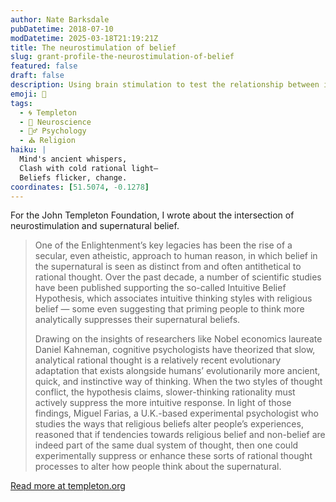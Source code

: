 ```yaml
---
author: Nate Barksdale
pubDatetime: 2018-07-10
modDatetime: 2025-03-18T21:19:21Z
title: The neurostimulation of belief
slug: grant-profile-the-neurostimulation-of-belief
featured: false
draft: false
description: Using brain stimulation to test the relationship between intuition and religious belief
emoji: 🧠
tags:
  - 🌀 Templeton
  - 🧠 Neuroscience
  - 🧘‍♂️ Psychology
  - ⛪ Religion
haiku: |
  Mind's ancient whispers,  
  Clash with cold rational light—  
  Beliefs flicker, change.
coordinates: [51.5074, -0.1278]
---
```


For the John Templeton Foundation, I wrote about the intersection of neurostimulation and supernatural belief.

> One of the Enlightenment’s key legacies has been the rise of a secular, even atheistic, approach to human reason, in which belief in the supernatural is seen as distinct from and often antithetical to rational thought. Over the past decade, a number of scientific studies have been published supporting the so-called Intuitive Belief Hypothesis, which associates intuitive thinking styles with religious belief — some even suggesting that priming people to think more analytically suppresses their supernatural beliefs.
>
> Drawing on the insights of researchers like Nobel economics laureate Daniel Kahneman, cognitive psychologists have theorized that slow, analytical rational thought is a relatively recent evolutionary adaptation that exists alongside humans’ evolutionarily more ancient, quick, and instinctive way of thinking. When the two styles of thought conflict, the hypothesis claims, slower-thinking rationality must actively suppress the more intuitive response. In light of those findings, Miguel Farias, a U.K.-based experimental psychologist who studies the ways that religious beliefs alter people’s experiences, reasoned that if tendencies towards religious belief and non-belief are indeed part of the same dual system of thought, then one could experimentally suppress or enhance these sorts of rational thought processes to alter how people think about the supernatural.

[Read more at templeton.org](https://www.templeton.org/grant/the-neurostimulation-of-belief-the-role-of-cognitive-inhibition-and-the-right-inferior-frontal-gyrus-in-the-endorsement-of-supernatural-beliefs-2)
